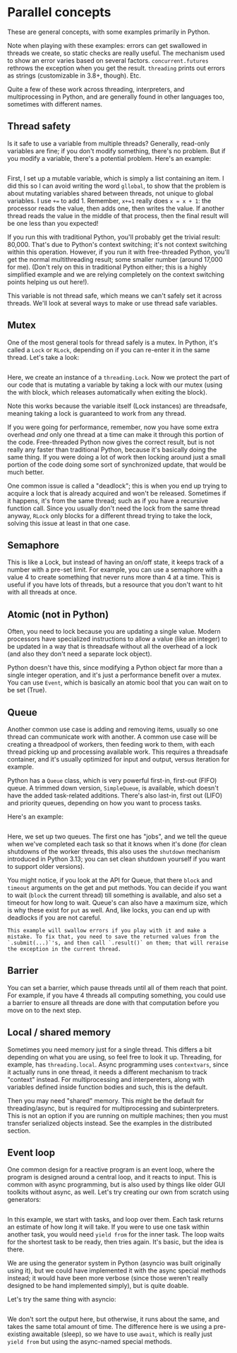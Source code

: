 # Parallel concepts

These are general concepts, with some examples primarily in Python.

Note when playing with these examples: errors can get swallowed in threads we
create, so static checks are really useful. The mechanism used to show an error
varies based on several factors. `concurrent.futures` rethrows the exception
when you get the result. `threading` prints out errors as strings (customizable
in 3.8+, though). Etc.

Quite a few of these work across threading, interpreters, and multiprocessing in
Python, and are generally found in other languages too, sometimes with different
names.

## Thread safety

Is it safe to use a variable from multiple threads? Generally, read-only
variables are fine; if you don't modify something, there's no problem. But if
you modify a variable, there's a potential problem. Here's an example:

```{literalinclude} conceptsexample/threadunsafe.py

```

First, I set up a mutable variable, which is simply a list containing an item. I
did this so I can avoid writing the word `gllobal`, to show that the problem is
about mutating variables shared between threads, not unique to global variables.
I use `+=` to add 1. Remember, `x+=1` really does `x = x + 1`: the processor
reads the value, then adds one, then writes the value. If another thread reads
the value in the middle of that process, then the final result will be one less
than you expected!

If you run this with traditional Python, you'll probably get the trivial result:
80,000. That's due to Python's context switching; it's not context switching
within this operation. However, if you run it with free-threaded Python, you'll
get the normal multithreading result; some smaller number (around 17,000 for
me). (Don't rely on this in traditional Python either; this is a highly
simplified example and we are relying completely on the context switching points
helping us out here!).

This variable is not thread safe, which means we can't safely set it across
threads. We'll look at several ways to make or use thread safe variables.

## Mutex

One of the most general tools for thread safely is a mutex. In Python, it's
called a `Lock` or `RLock`, depending on if you can re-enter it in the same
thread. Let's take a look:

```{literalinclude} conceptsexample/threadmutex.py

```

Here, we create an instance of a `threading.Lock`. Now we protect the part of
our code that is mutating a variable by taking a lock with our mutex (using the
with block, which releases automatically when exiting the block).

Note this works because the variable itself (Lock instances) are threadsafe,
meaning taking a lock is guaranteed to work from any thread.

If you were going for performance, remember, now you have some extra overhead
_and_ only one thread at a time can make it through this portion of the code.
Free-threaded Python now gives the correct result, but is not really any faster
than traditional Python, because it's basically doing the same thing. If you
were doing a lot of work then locking around just a small portion of the code
doing some sort of synchronized update, that would be much better.

One common issue is called a "deadlock"; this is when you end up trying to
acquire a lock that is already acquired and won't be released. Sometimes if it
happens, it's from the same thread; such as if you have a recursive function
call. Since you usually don't need the lock from the same thread anyway, `RLock`
only blocks for a different thread trying to take the lock, solving this issue
at least in that one case.

## Semaphore

This is like a Lock, but instead of having an on/off state, it keeps track of a
number with a pre-set limit. For example, you can use a semaphore with a value 4
to create something that never runs more than 4 at a time. This is useful if you
have lots of threads, but a resource that you don't want to hit with all threads
at once.

## Atomic (not in Python)

Often, you need to lock because you are updating a single value. Modern
processors have specialized instructions to allow a value (like an integer) to
be updated in a way that is threadsafe without all the overhead of a lock (and
also they don't need a separate lock object).

Python doesn't have this, since modifying a Python object far more than a single
integer operation, and it's just a performance benefit over a mutex. You can use
`Event`, which is basically an atomic bool that you can wait on to be set
(True).

## Queue

Another common use case is adding and removing items, usually so one thread can
communicate work with another. A common use case will be creating a threadpool
of workers, then feeding work to them, with each thread picking up and
processing available work. This requires a threadsafe container, and it's
usually optimized for input and output, versus iteration for example.

Python has a `Queue` class, which is very powerful first-in, first-out (FIFO)
queue. A trimmed down version, `SimpleQueue`, is available, which doesn't have
the added task-related additions. There's also last-in, first out (LIFO) and
priority queues, depending on how you want to process tasks.

Here's an example:

```{literalinclude} conceptsexample/threadqueue.py

```

Here, we set up two queues. The first one has "jobs", and we tell the queue when
we've completed each task so that it knows when it's done (for clean shutdowns
of the worker threads, this also uses the `shutdown` mechanism introduced in
Python 3.13; you can set clean shutdown yourself if you want to support older
versions).

You might notice, if you look at the API for Queue, that there `block` and
`timeout` arguments on the get and put methods. You can decide if you want to
wait (`block` the current thread) till something is available, and also set a
timeout for how long to wait. Queue's can also have a maximum size, which is why
these exist for `put` as well. And, like locks, you can end up with deadlocks if
you are not careful.

```{admonition} Error checking
This example will swallow errors if you play with it and make a mistake. To fix that, you need to save the returned values from the `.submit(...)`'s, and then call `.result()` on them; that will reraise the exception in the current thread.
```

## Barrier

You can set a barrier, which pause threads until all of them reach that point.
For example, if you have 4 threads all computing something, you could use a
barrier to ensure all threads are done with that computation before you move on
to the next step.

## Local / shared memory

Sometimes you need memory just for a single thread. This differs a bit depending
on what you are using, so feel free to look it up. Threading, for example, has
`threading.local`. Async programming uses `contextvars`, since it actually runs
in one thread, it needs a different mechanism to track "context" instead. For
multiprocessing and interpereters, along with variables defined inside function
bodies and such, this is the default.

Then you may need "shared" memory. This might be the default for
threading/async, but is required for multiprocessing and subinterpreters. This
is not an option if you are running on multiple machines; then you must transfer
serialized objects instead. See the examples in the distributed section.

## Event loop

One common design for a reactive program is an event loop, where the program is
designed around a central loop, and it reacts to input. This is common with
async programming, but is also used by things like older GUI toolkits without
async, as well. Let's try creating our own from scratch using generators:

```{literalinclude} conceptsexample/eventloop.py

```

In this example, we start with tasks, and loop over them. Each task returns an
estimate of how long it will take. If you were to use one task within another
task, you would need `yield from` for the inner task. The loop waits for the
shortest task to be ready, then tries again. It's basic, but the idea is there.

We are using the generator system in Python (asyncio was built originally using
it), but we could have implemented it with the async special methods instead; it
would have been more verbose (since those weren't really designed to be hand
implemented simply), but is quite doable.

Let's try the same thing with asyncio:

```{literalinclude} conceptsexample/asyncloop.py

```

We don't sort the output here, but otherwise, it runs about the same, and takes
the same total amount of time. The difference here is we using a pre-existing
awaitable (sleep), so we have to use `await`, which is really just `yield from`
but using the async-named special methods.
